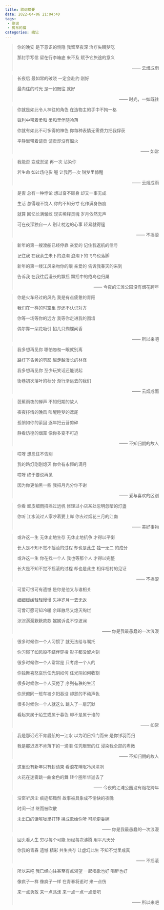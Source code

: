 ```yaml
---
title: 歌词摘要
date: 2022-04-06 21:04:40
tags: 
 - 歌词
 - 房东的猫
categories: 摘记
---
```


> 你的晚安 是下意识的恻隐 我留至夜深 治疗失眠梦呓
>
> 那封手写信 留在行李箱底 来不及 赋予它旅途的意义
>
> <p align="right">—— 云烟成雨</p>

> 长夜后 最如常的破晓 一定会赴约 刚好
>
> 最向往的时光 是一如既往 就好
>
> <p align="right">—— 时光，一如既往</p>

<!--more-->

> 你就是如此令人神往的角色 在造物主的手中不拘一格
>
> 锋利中带着柔和 柔和里伴随冷落
>
> 你就有如此不可多得的神色 你每种表情无需费力把我俘获
>
> 平静里带着谴责 谴责却没有愠火
>
> <p align="right">—— 如常</p>

> 我能否 变成淤泥 再一次 沾染你
>
> 若生命 如过场电影 喔 让我再一次 甜梦里惊醒
>
> <p align="right">—— 云烟成雨</p>

>是否 总有一种悖论 想过奋不顾身 却又一事无成
>
>生活 总得理不饶人 你的不知分寸 化作满身伤痕
>
>就算 回忆长满皱纹 现实稀释灵魂 岁月依然无声
>
>可在夜深独自一人 别让枕边的心事 轻易就得逞
>
><p align="right">—— 不摇滚</p>

> 新年的第一艘渡船已经停靠 亲爱的 记住我返航的信号
>
> 记住我 在我余生未卜的浪潮 浪潮下的飞鸟也落脚
>
> 新年的第一缕江风亲吻你的眼 亲爱的 告诉我春天的来到
>
> 告诉我 在我往后漫长的飘摇 飘摇中的倦鸟也归巢
>
> <p align="right">—— 今夜的江滩公园没有烟花跨年</p>

> 你是火车经过的风光 我是有点疲惫的青阳
>
> 我们在一样的时空里 却还不认识对方
>
> 你等一场等你的远方 我等你走进我的围墙
>
> 偶尔靠一朵花吸引 招几只蝴蝶闻香
>
> <p align="right">—— 所以来吧</p>

> 我多想再见你 哪怕匆匆一眼就别离
>
> 路灯下昏黄的剪影 越走越漫长的林径
>
> 我多想再见你 至少玩笑话还能说起
>
> 街巷初次落叶的秋分 渐行渐远去的我们
>
> <p align="right">—— 云烟成雨</p>

> 芭蕉雨夜的蝉声 不知归期的故人
>
> 夜夜抒情的晚风 叫醒睡梦的鸢尾
>
> 孤悄如你的萦回 逐年把云苔剪碎
>
> 静看彷徨的烟霏 像你多变不可追
>
> <p align="right">——  不知归期的故人</p>

> 哎呀 想忍住不告别
>
> 我的路灯刚刚熄灭 你会有永恒的满月
>
> 哎呀 终于要说再见
>
> 因为你更怕黑一些 我把月光分你不谢
>
> <p align="right">——  爱与喜欢的区别</p>

> 你看 顽皮细雨招摇过远帆 修理过小店某处忽明忽暗的灯盏
>
> 你听 江水流过人家吵着要上岸 你去过烟花三月的江南
>
> <p align="right">—— 美好事物</p>

> 或许这一生 无休止地生存 无休止地抗争 才得以平衡
>
> 长大是不知不觉不摇滚的过程 却也是此生 独一无二 的成分
>
> 或许这一生 你在找一个人 我也等那个人 才得以完整
>
> 长大是不知不觉不摇滚的过程 却也是此生 相伴相衬的见证
>
> <p align="right">—— 不摇滚</p>

> 可爱可恨可有遗憾 是你是他又与谁相关
>
> 细细缓缓轻轻慢慢 失神岁月一去无返
>
> 可曾可愿可知冷暖 余晖散尽又熄灭绚烂
>
> 淙淙潺潺簌簌款款 娓娓诉说不惊波澜
>
> <p align="right">—— 你是我最愚蠢的一次浪漫</p>

> 很多时候你一个人习惯了 就无法给与嘱托
>
> 你习惯了如风般不结伴穿梭 影子都没留片刻
>
> 很多时候你一个人常常是 只考虑一个人的
>
> 你独舞喜怒哀乐任光阴如何 任光阴如何收割
>
> 很多时候你一个人厌倦了 序列有秩的生活
>
> 你厌倦同一班车被夕阳吞没 却怨的不动声色
>
> 很多时候你一个人就这么 跳入了一扇沉默
>
> 看起来属于陌生或属于暮色 却不是属于谁的
>
> <p align="right">—— 如常</p>

> 我是那迟迟不肯启航的一江水 以为明日扣门而来 是你铩羽而归
>
> 我是那迟迟不肯落下的一滴泪 任凭眼里的红 浸染我全部的卑微
>
> <p align="right">——  不知归期的故人</p>

> 这里没有新年只有封请柬 看浪花睡眠冷风清冽
>
> 火花在迷雾跳一曲金色的舞 转个圈年华逝去了
>
> <p align="right">—— 今夜的江滩公园没有烟花跨年</p>

> 沿窗听风尘 痕迹都黯然 故事被具象成不愉快的夜晚
>
> 时间一过 继而被吹散
>
> 未出口的话喉咙里打转 换成歌给你听 可能更委婉
>
> <p align="right">—— 你是我最愚蠢的一次浪漫</p>

> 回头看人生 穷尽每个可能 历经每次沸腾 用平凡天分
>
> 你我的青春 遗憾 精彩 共生共存 让虚幻此生 不知不觉里成真
>
> <p align="right">—— 不摇滚</p>

> 所以来吧 我已经向往甚至有点渴望 一起唱歌也好 喝醉也好
>
> 像疯子一样 像疯子一样 在青春将逝时 来一点伤
>
> 来一点勇敢 来一点荡漾 来一点一点一点爱吧
>
> <p align="right">—— 所以来吧</p>